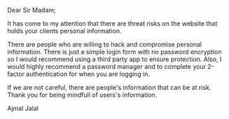 Dear Sir Madam;

It has come to my attention that there are threat risks on the website that holds your clients personal information.

There are people who are willing to hack and compromise personal information. There is just a simple login form with no password encryption so I would recommend using a third party app to ensure protection. Also, I would highly recommend a password manager and to complete your 2-factor authentication for when you are logging in.

If we are not careful, there are people's information that can be at risk. Thank you for being mindfull of users's information.

Ajmal Jalal